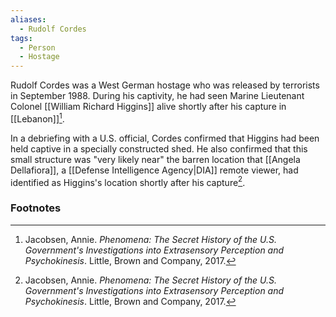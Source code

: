 ```yaml
---
aliases:
  - Rudolf Cordes
tags:
  - Person
  - Hostage
---
```

Rudolf Cordes was a West German hostage who was released by terrorists in September 1988. During his captivity, he had seen Marine Lieutenant Colonel [[William Richard Higgins]] alive shortly after his capture in [[Lebanon]][^1].

In a debriefing with a U.S. official, Cordes confirmed that Higgins had been held captive in a specially constructed shed. He also confirmed that this small structure was "very likely near" the barren location that [[Angela Dellafiora]], a [[Defense Intelligence Agency|DIA]] remote viewer, had identified as Higgins's location shortly after his capture[^1].

### Footnotes
[^1]: Jacobsen, Annie. *Phenomena: The Secret History of the U.S. Government's Investigations into Extrasensory Perception and Psychokinesis*. Little, Brown and Company, 2017.
